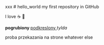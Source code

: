 <head>
xxx
</head>
<body>
# hello_world
my first repository in GitHub

I love :coffee: :pizza:

<b> pogrubiony </b>
<u> podkreslony </u>
<i> tylda </i>

proba przekazania na strone
whatever else
</body>
